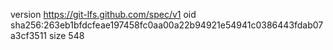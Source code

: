 version https://git-lfs.github.com/spec/v1
oid sha256:263eb1bfdcfeae197458fc0aa00a22b94921e54941c0386443fdab07a3cf3511
size 548
